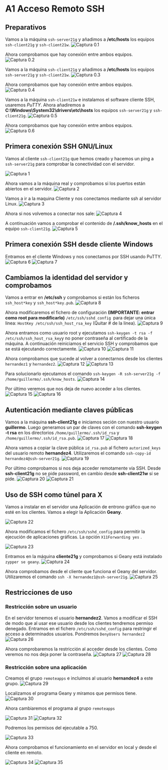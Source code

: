# A1 Acceso Remoto SSH
## Preparativos
Vamos a la máquina `ssh-server21g` y añadimos a **/etc/hosts** los equipos `ssh-client21g` y `ssh-client21w`.
![Captura 0.1](img/0.1.png)

Ahora comprobamos que hay conexión entre ambos equipos.
![Captura 0.2](img/0.2.png)

Vamos a la máquina `ssh-client21g` y añadimos a **/etc/hosts** los equipos `ssh-server21g` y `ssh-client21w`.
![Captura 0.3](img/0.3.png)

Ahora comprobamos que hay conexión entre ambos equipos.
![Captura 0.4](img/0.4.png)

Vamos a la máquina `ssh-client21w` e instalamos el software cliente SSH, usaremos *PuTTY*.
Ahora añadiremos a **C:\Windows\System32\drivers\etc\hosts** los equipos `ssh-server21g` y `ssh-client21g`.
![Captura 0.5](img/05.png)

Ahora comprobamos que hay conexión entre ambos equipos.
![Captura 0.6](img/0.6.png)

##  Primera conexión SSH GNU/Linux
Vamos al cliente `ssh-client21g` que hemos creado y hacemos un ping a `ssh-server21g` para comprobar la conectividad con el servidor.

![Captura 1](img/1.png)

Ahora vamos a la máquina real y comprobamos si los puertos están abiertos en el servidor.
![Captura 2](img/2.png)

Vamos a ir a la maquina Cliente y nos conectamos mediante ssh al servidor Linux.
![Captura 3](img/3.png)

Ahora si nos volvemos a conectar nos sale:
![Captura 4](img/4.png)

A continuación vamos a comprobar el contenido de **/.ssh/know_hosts** en el equipo `ssh-client21g`.
![Captura 5](img/5.png)

## Primera conexión SSH desde cliente Windows
Entramos en el cliente Windows y nos conectamos por SSH usando PuTTY.
![Captura 6](img/6.png)
![Captura 7](img/7.png)

## Cambiamos la identidad del servidor y comprobamos
Vamos a entrar en **/etc/ssh** y comprobamos si están los ficheros `ssh_host*key` y `ssh_host*key.pub`.
![Captura 8](img/8.png)

Ahora modificaremos el fichero de configuración **(IMPORTANTE: entrar como root para modificarlo)** `/etc/ssh/sshd_config `para dejar una única linea: `HostKey /etc/ssh/ssh_host_rsa_key` (Quitar # de la linea).
![Captura 9](img/9.png)

Ahora entramos como usuario root y ejecutamos `ssh-keygen -t rsa -f /etc/ssh/ssh_host_rsa_key`y no poner contraseña al certificado de la máquina. A continuación reiniciamos el servicio SSH y comprobamos que se está ejecutando correctamente.
![Captura 10](img/10.png)
![Captura 11](img/11.png)

Ahora comprobamos que sucede al volver a conectarnos desde los clientes `hernandez1` y `hernandez2`.
![Captura 12](img/12.png)
![Captura 13](img/13.png)

Para solucionarlo ejecutamos el comando `ssh-keygen -R ssh-server21g -f /home/guillermo/.ssh/know_hosts`.
![Captura 14](img/14.png)

Por último veremos que nos deja de nuevo acceder a los clientes.
![Captura 15](img/15.png)
![Captura 16](img/16.png)

## Autenticación mediante claves públicas
Vamos a la máquina **ssh-client21g** e iniciamos seción con nuestro usuario **guillermo**. Luego generamos un par de claves con el comando **ssh-keygen -t rsa** en los directorios `/home/guillermo/.ssh/id_rsa` y `/home/guillermo/.ssh/id_rsa.pub`.
![Captura 17](img/17.png)
![Captura 18](img/18.png)

Ahora vamos a copiar la clave pública `id_rsa.pub` al fichero `autorized_keys` del usuario remoto **hernandez4**. Utilizaremos el comando `ssh-copy-id hernandez4@ssh-server21g`.
![Captura 19](img/19.png)

Por último comprobamos si nos deja acceder remotamente vía SSH. Desde **ssh-client21g** no se pide password, en cambio desde **ssh-client21w** sí se pide.
![Captura 20](img/20.png)
![Captura 21](img/21.png)

## Uso de SSH como túnel para X
Vamos a instalar en el servidor una Aplicación de entrono gráfico que no esté en los clientes. Vamos a elegir la Aplicación **Geany**.

![Captura 22](img/22.png)

Ahora modificamos el fichero `/etc/ssh/sshd_config` para permitir la ejecución de aplicaciones gráficas. La opción `X11Forwarding yes` .

![Captura 23](img/23.png)

Entramos en la máquina **cliente21g** y comprobamos si Geany está instalado `zypper se geany`.
![Captura 24](img/24.png)

Ahora comprobamos desde el cliente que funciona el Geany del servidor. Utilizaremos el comando `ssh -X hernandez1@ssh-server21g`.
![Captura 25](img/25.png)

## Restricciones de uso
### Restricción sobre un usuario
En el servidor tenemos el usuario **hernandez2**. Vamos a modificar el SSH de modo que al usar ese usuario desde los clientes tendremos permiso denegado. Entramos en el fichero `/etc/ssh/sshd_config` para restringir el acceso a determinados usuarios. Pondremos `DenyUsers hernandez2`
![Captura 26](img/26.png)

Ahora comprobaremos la restricción al acceder desde los clientes. Como veremos no nos deja poner la contraseña.
![Captura 27](img/27.png)
![Captura 28](img/28.png)

### Restricción sobre una aplicación
Creamos el grupo `remoteapps` e incluimos al usuario **hernandez4** a este grupo.
![Captura 29](img/29.png)

Localizamos el programa Geany y miramos que permisos tiene.
![Captura 30](img/30.png)

Ahora cambiaremos el programa al grupo `remoteapps`

![Captura 31](img/31.png)
![Captura 32](img/32.png)

Podremos los permisos del ejecutable a 750.

![Captura 33](img/33.png)

Ahora comprobamos el funcionamiento en el servidor en local y desde el cliente en remoto.

![Captura 34](img/34.png)
![Captura 35](img/35.png)
